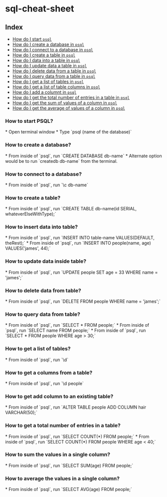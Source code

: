 # sql-cheat-sheet

## Index
* [How do I start `psql`](#how-to-start-psql)
* [How do I create a database in `psql`](#how-to-create-db)
* [How do I connect to a database in `psql`](#connect-to-db)
* [How do I create a table in `psql`](#create-a-table)
* [How do I data into a table in `psql`](#insert-data-into-table)
* [How do I update data a table in `psql`](#update-data-inside-table)
* [How do I delete data from a table in `psql`](#delete-data-from-table)
* [How do I query data from a table in `psql`](#query-data-from-table)
* [How do I get a list of tables in `psql`](#get-list-of-tables)
* [How do I get a list of table columns in `psql`](#get-columns-of-tables)
* [How do I add a columnt in `psql`](#add-a-new-column)
* [How do I get the total number of entries in a table in `psql`](#total-number-of-entries)
* [How do I get the sum of values of a column in `psql`](#sum-of-values)
* [How do I get the average of values of a column in `psql`](#get-average-of-values)


<h3 id="how-to-start-psql">How to start PSQL?</h3>
* Open terminal window
* Type `psql (name of the database)`

<h3 id="how-to-create-db">How to create a database?</h3>
* From inside of `psql`, run `CREATE DATABASE db-name`
* Alternate option would be to run `createdb db-name` from the terminal.

<h3 id="connect-to-db">How to connect to a database?</h3>
* From inside of `psql`, run `\c db-name`

<h3 id="create-a-table">How to create a table?</h3>
* From inside of `psql`, run `CREATE TABLE db-name(id SERIAL, whateverElseWithType);`

<h3 id="insert-data-into-table">How to insert data into table?</h3>
* From inside of `psql`, run `INSERT INTO table-name VALUES(DEFAULT, theRest);`
* From inside of `psql`, run `INSERT INTO people(name, age) VALUES('james', 44);`

<h3 id="update-data-inside-table">How to update data inside table?</h3>
* From inside of `psql`, run `UPDATE people SET age = 33 WHERE name = 'james';`

<h3 id="delete-data-from-table">How to delete data from table?</h3>
* From inside of `psql`, run `DELETE FROM people WHERE name = 'james';`

<h3 id="query-data-from-table">How to query data from table?</h3>
* From inside of `psql`, run `SELECT * FROM people;`
* From inside of `psql`, run `SELECT name FROM people;`
* From inside of `psql`, run `SELECT * FROM people WHERE age > 30;`

<h3 id="get-list-of-tables">How to get a list of tables?</h3>
* From inside of `psql`, run `\d`

<h3 id="get-columns-of-tables">How to get a columns from a table?</h3>
* From inside of `psql`, run `\d people`

<h3 id="add-a-new-column">How to get add column to an existing table?</h3>
* From inside of `psql`, run `ALTER TABLE people ADD COLUMN hair VARCHAR(50);`

<h3 id="total-number-of-entries">How to get a total number of entries in a table?</h3>
* From inside of `psql`, run `SELECT COUNT(*) FROM people;`
* From inside of `psql`, run `SELECT COUNT(*) FROM people WHERE age < 40;`

<h3 id="sum-of-values">How to sum the values in a single column?</h3>
* From inside of `psql`, run `SELECT SUM(age) FROM people;`

<h3 id="get-average-of-values">How to average the values in a single column?</h3>
* From inside of `psql`, run `SELECT AVG(age) FROM people;`